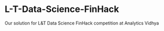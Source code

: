 # L-T-Data-Science-FinHack
Our solution for L&amp;T Data Science FinHack competition at Analytics Vidhya
